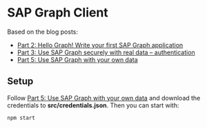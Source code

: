 # SAP Graph Client

Based on the blog posts:

- [Part 2: Hello Graph! Write your first SAP Graph application](https://blogs.sap.com/2021/06/15/part-2-hello-graph-write-your-first-sap-graph-application/)
- [Part 3: Use SAP Graph securely with real data – authentication](https://blogs.sap.com/2021/06/25/part-3-use-sap-graph-securely-with-real-data-authentication/)
- [Part 5: Use SAP Graph with your own data](https://blogs.sap.com/2022/01/18/part-5-use-sap-graph-with-your-own-data/)

## Setup

Follow [Part 5: Use SAP Graph with your own data](https://blogs.sap.com/2022/01/18/part-5-use-sap-graph-with-your-own-data/) and download the credentials to **src/credentials.json**. Then you can start with:

```
npm start
```
